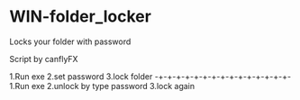 # WIN-folder_locker
Locks your folder with password 

Script by canflyFX

1.Run exe
2.set password
3.lock folder
-+-+-+-+-+-+-+-+-+-+-+-+-+-+-+-
1.Run exe
2.unlock by type password
3.lock again
